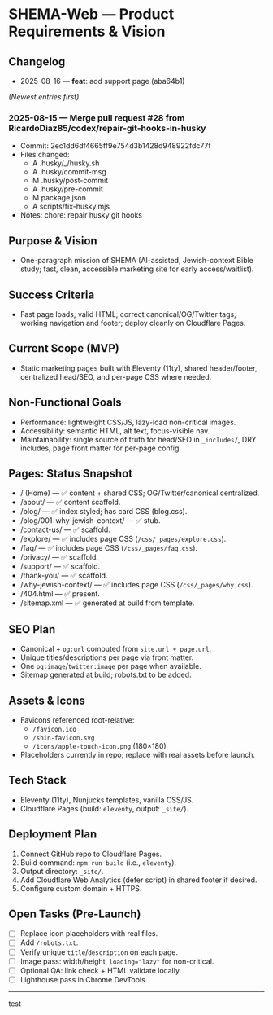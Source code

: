 # SHEMA-Web — Product Requirements & Vision

## Changelog
- 2025-08-16 — **feat**: add support page (aba64b1)

*(Newest entries first)*
### 2025-08-15 — Merge pull request #28 from RicardoDiaz85/codex/repair-git-hooks-in-husky
- Commit: 2ec1dd6df4665ff9e754d3b1428d948922fdc77f
- Files changed:
  - A	.husky/_/husky.sh
  - A	.husky/commit-msg
  - M	.husky/post-commit
  - A	.husky/pre-commit
  - M	package.json
  - A	scripts/fix-husky.mjs
- Notes:
  chore: repair husky git hooks


## Purpose & Vision
- One-paragraph mission of SHEMA (AI-assisted, Jewish-context Bible study; fast, clean, accessible marketing site for early access/waitlist).

## Success Criteria
- Fast page loads; valid HTML; correct canonical/OG/Twitter tags; working navigation and footer; deploy cleanly on Cloudflare Pages.

## Current Scope (MVP)
- Static marketing pages built with Eleventy (11ty), shared header/footer, centralized head/SEO, and per-page CSS where needed.

## Non-Functional Goals
- Performance: lightweight CSS/JS, lazy-load non-critical images.
- Accessibility: semantic HTML, alt text, focus-visible nav.
- Maintainability: single source of truth for head/SEO in `_includes/`, DRY includes, page front matter for per-page config.

## Pages: Status Snapshot
- / (Home) — ✅ content + shared CSS; OG/Twitter/canonical centralized.
- /about/ — ✅ content scaffold.
- /blog/ — ✅ index styled; has card CSS (blog.css).
- /blog/001-why-jewish-context/ — ✅ stub.
- /contact-us/ — ✅ scaffold.
- /explore/ — ✅ includes page CSS (`/css/_pages/explore.css`).
- /faq/ — ✅ includes page CSS (`/css/_pages/faq.css`).
- /privacy/ — ✅ scaffold.
- /support/ — ✅ scaffold.
- /thank-you/ — ✅ scaffold.
- /why-jewish-context/ — ✅ includes page CSS (`/css/_pages/why.css`).
- /404.html — ✅ present.
- /sitemap.xml — ✅ generated at build from template.

## SEO Plan
- Canonical + `og:url` computed from `site.url + page.url`.
- Unique titles/descriptions per page via front matter.
- One `og:image`/`twitter:image` per page when available.
- Sitemap generated at build; robots.txt to be added.

## Assets & Icons
- Favicons referenced root-relative:
  - `/favicon.ico`
  - `/shin-favicon.svg`
  - `/icons/apple-touch-icon.png` (180×180)
- Placeholders currently in repo; replace with real assets before launch.

## Tech Stack
- Eleventy (11ty), Nunjucks templates, vanilla CSS/JS.
- Cloudflare Pages (build: `eleventy`, output: `_site/`).

## Deployment Plan
1) Connect GitHub repo to Cloudflare Pages.
2) Build command: `npm run build` (i.e., `eleventy`).
3) Output directory: `_site/`.
4) Add Cloudflare Web Analytics (defer script) in shared footer if desired.
5) Configure custom domain + HTTPS.

## Open Tasks (Pre-Launch)
- [ ] Replace icon placeholders with real files.
- [ ] Add `/robots.txt`.
- [ ] Verify unique `title`/`description` on each page.
- [ ] Image pass: width/height, `loading="lazy"` for non-critical.
- [ ] Optional QA: link check + HTML validate locally.
- [ ] Lighthouse pass in Chrome DevTools.

---
test
